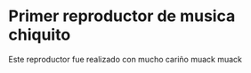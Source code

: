 # Primer reproductor de musica chiquito

Este reproductor fue realizado con mucho cariño  muack muack